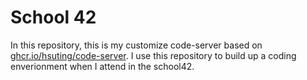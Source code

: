 # School 42

In this repository, this is my customize code-server based on [ghcr.io/hsuting/code-server](https://github.com/mikojs/docker-images/tree/main/docker-images/code-server). I use this repository to build up a coding enverionment when I attend in the school42.
